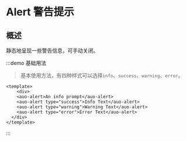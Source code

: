 # Alert 警告提示

## 概述

静态地呈现一些警告信息，可手动关闭。

:::demo 基础用法

> 基本使用方法，有四种样式可以选择`info`、`success`、`warning`、`error`。

```vue
<template>
	<div>
    <auo-alert>An info prompt</auo-alert>
    <auo-alert type="success">Info Text</auo-alert>
    <auo-alert type="warning">Warning Text</auo-alert>
    <auo-alert type="error">Error Text</auo-alert>
  </div>
</template>
```

:::
